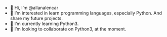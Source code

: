 - 👋 Hi, I’m @allanalencar
- 👀 I’m interested in learn programming languages, especially Python. And share my future projects.
- 🌱 I’m currently learning Python3.
- 💞️ I’m looking to collaborate on Python3, at the moment.


<!---
allanalencar/allanalencar is a ✨ special ✨ repository because its `README.md` (this file) appears on your GitHub profile.
You can click the Preview link to take a look at your changes.
--->
